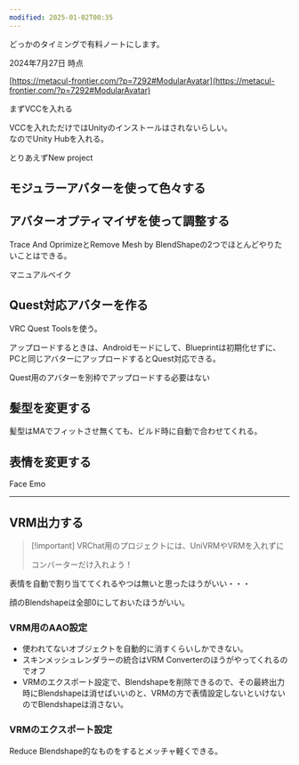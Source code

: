 ```yaml
---
modified: 2025-01-02T00:35
---
```

  

どっかのタイミングで有料ノートにします。

  

  

  

2024年7月27日 時点

[https://metacul-frontier.com/?p=7292#ModularAvatar](https://metacul-frontier.com/?p=7292#ModularAvatar)

  

まずVCCを入れる

VCCを入れただけではUnityのインストールはされないらしい。  
なのでUnity Hubを入れる。  

  

とりあえずNew project

  

## モジュラーアバターを使って色々する

  

  

  

## アバターオプティマイザを使って調整する

Trace And OprimizeとRemove Mesh by BlendShapeの2つでほとんどやりたいことはできる。

  

  

マニュアルベイク

  

## Quest対応アバターを作る

VRC Quest Toolsを使う。

アップロードするときは、Androidモードにして、Blueprintは初期化せずに、PCと同じアバターにアップロードするとQuest対応できる。

Quest用のアバターを別枠でアップロードする必要はない

  

  

  

## 髪型を変更する

髪型はMAでフィットさせ無くても、ビルド時に自動で合わせてくれる。

  

## 表情を変更する

Face Emo

  

  

  

---

  

## VRM出力する

> [!important] VRChat用のプロジェクトには、UniVRMやVRMを入れずに
> 
>   
> コンバーターだけ入れよう！  

  

表情を自動で割り当ててくれるやつは無いと思ったほうがいい・・・

顔のBlendshapeは全部0にしておいたほうがいい。

  

### VRM用のAAO設定

- 使われてないオブジェクトを自動的に消すくらいしかできない。
- スキンメッシュレンダラーの統合はVRM Converterのほうがやってくれるのでオフ
- VRMのエクスポート設定で、Blendshapeを削除できるので、その最終出力時にBlendshapeは消せばいいのと、VRMの方で表情設定しないといけないのでBlendshapeは消さない。

  

### VRMのエクスポート設定

Reduce Blendshape的なものをするとメッチャ軽くできる。